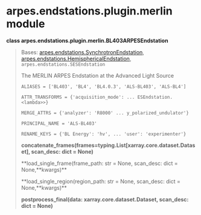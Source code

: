 # arpes.endstations.plugin.merlin module

**class arpes.endstations.plugin.merlin.BL403ARPESEndstation**

> Bases:
> [arpes.endstations.SynchrotronEndstation](arpes.endstations#arpes.endstations.SynchrotronEndstation),
> [arpes.endstations.HemisphericalEndstation](arpes.endstations#arpes.endstations.HemisphericalEndstation),
> `arpes.endstations.SESEndstation`
> 
> The MERLIN ARPES Endstation at the Advanced Light Source
> 
> `ALIASES = ['BL403', 'BL4', 'BL4.0.3', 'ALS-BL403', 'ALS-BL4']`
> 
> `ATTR_TRANSFORMS = {'acquisition_mode': ... ESEndstation.<lambda>>}`
> 
> `MERGE_ATTRS = {'analyzer': 'R8000' ... y_polarized_undulator'}`
> 
> `PRINCIPAL_NAME = 'ALS-BL403'`
> 
> `RENAME_KEYS = {'BL Energy': 'hv', ... 'user':
> 'experimenter'}`
> 
> **concatenate\_frames(frames=typing.List\[xarray.core.dataset.Dataset\],
> scan\_desc: dict = None)**
> 
> **load\_single\_frame(frame\_path: str = None, scan\_desc: dict =
> None,**kwargs)\*\*
> 
> **load\_single\_region(region\_path: str = None, scan\_desc: dict =
> None,**kwargs)\*\*
> 
> **postprocess\_final(data: xarray.core.dataset.Dataset, scan\_desc:
> dict = None)**

